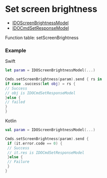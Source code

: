 # Set screen brightness
* [IDOScreenBrightnessModel](../model/IDOScreenBrightnessModel.md)
* [IDOCmdSetResponseModel](../model/IDOCmdSetResponseModel.md)

Function table: setScreenBrightness

### Example 

Swift
 ```swift
let param = IDOScreenBrightnessModel(...)

Cmds.setScreenBrightness(param).send { rs in
 if case .success(let obj) = rs {
 // Success
 // obj is IDOCmdSetResponseModel
 }else {
 // failed
 }
}
 ```

Kotlin
```kotlin
val param = IDOScreenBrightnessModel(...)

Cmds.setScreenBrightness(param).send {
 if (it.error.code == 0) {
 // Success
 // it.res is IDOCmdSetResponseModel
 }else {
 // Failure
 }
}
```

